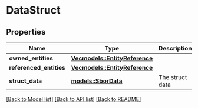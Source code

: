 # DataStruct

## Properties

Name | Type | Description | Notes
------------ | ------------- | ------------- | -------------
**owned_entities** | [**Vec<models::EntityReference>**](EntityReference.md) |  | 
**referenced_entities** | [**Vec<models::EntityReference>**](EntityReference.md) |  | 
**struct_data** | [**models::SborData**](SborData.md) | The struct data | 

[[Back to Model list]](../README.md#documentation-for-models) [[Back to API list]](../README.md#documentation-for-api-endpoints) [[Back to README]](../README.md)



